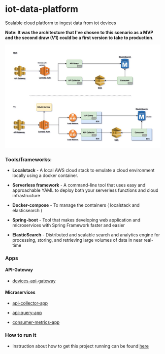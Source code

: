 # iot-data-platform
Scalable cloud platform to ingest data from iot devices 

**Note: It was the architecture that I've chosen to this scenario as a MVP and the second draw (V1) could be a first version to take to production.**  

  ![](https://github.com/JonataSaraiva/iot-data-platform/blob/main/architecture.jpeg)


### Tools/frameworks:

- **Localstack** - A local AWS cloud stack to emulate a cloud environment locally using a docker container.

- **Serverless framework** - A command-line tool that uses easy and approachable YAML to deploy both your serverless functions and cloud infrastructure

- **Docker-compose** - To manage the containers ( localstack and elasticsearch )

- **Spring-boot** - Tool that makes developing web application and microservices with Spring Framework faster and easier

- **ElasticSearch** - Distributed and scalable search and analytics engine for processing, storing, and retrieving large volumes of data in near real-time

### Apps 

#### API-Gateway
- [devices-api-gateway](https://github.com/JonataSaraiva/devices-api-gateway)

#### Microservices
- [api-collector-app](https://github.com/JonataSaraiva/api-collector-app)

- [api-query-app](https://github.com/JonataSaraiva/api-query-app)

- [consumer-metrics-app](https://github.com/JonataSaraiva/consumer-metrics-app)

### How to run it
- Instruction about how to get this project running can be found [here](https://github.com/JonataSaraiva/devices-api-gateway#readme)
